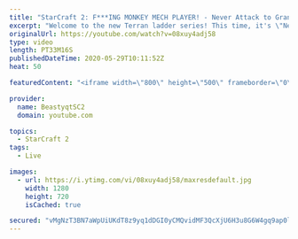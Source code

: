 ```yaml
---
title: "StarCraft 2: F***ING MONKEY MECH PLAYER! - Never Attack to Grandmaster"
excerpt: "Welcome to the new Terran ladder series! This time, it's \"Never Attack to Grandmaster!\" In this challenge, I play as Terran on the EU ladder, and in every game I'm not allowed to attack with any units except for using Ghosts. I'm allowed to make any army units for defending, as long as I don't attack"
originalUrl: https://youtube.com/watch?v=08xuy4adj58
type: video
length: PT33M16S
publishedDateTime: 2020-05-29T10:11:52Z
heat: 50

featuredContent: "<iframe width=\"800\" height=\"500\" frameborder=\"0\" src=\"https://www.youtube.com/embed/08xuy4adj58\" allow=\"accelerometer; autoplay; encrypted-media; gyroscope; picture-in-picture\" allowfullscreen></iframe>"

provider:
  name: BeastyqtSC2
  domain: youtube.com

topics:
  - StarCraft 2
tags:
  - Live

images:
  - url: https://i.ytimg.com/vi/08xuy4adj58/maxresdefault.jpg
    width: 1280
    height: 720
    isCached: true

secured: "vMgNzT3BN7aWpUiUKdT8z9yq1dDGI0yCMQvidMF3QcXjU6H3u8G6W4gq9ap0lIyYjkJi8QoULiFH+mAi7MRbELQ+VAWSW+yNVbPSf24P5c/dIFAAXasKJIEyqv9fU+Ylik9t32+R0Z5tbJT3BGd6gqHHjh3DrCLa6hUVG6a5o6mER8TfSHXqGqhRanpvxEdyxQSLJOS2VIOJE/TKfbG2hLrfYRcaCSyrYgw2y9k2LalUXmL1WmJegtbEYRLOloEBuBXFMSRy3aLSmBzaOnEhaAVW/pxiLOJLpyz8/wi29M146iJglFu36uyMzZtC2EdjNfRzBjaNMQSH6JF/nhkoHjLeRSkHaBYLY1itq2LkDTWvGTb8eISxJ+N7baxTD4AjSLalOZTSSLJf8/R/u5fNGDYyqkc5L8ZouhaQ+2pjaIE=;eNJXxAOoF7XIQtmhq2akBA=="
---
```


